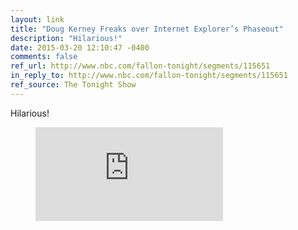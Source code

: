 ```yaml
---
layout: link
title: "Doug Kerney Freaks over Internet Explorer’s Phaseout"
description: "Hilarious!"
date: 2015-03-20 12:10:47 -0400
comments: false
ref_url: http://www.nbc.com/fallon-tonight/segments/115651
in_reply_to: http://www.nbc.com/fallon-tonight/segments/115651
ref_source: The Tonight Show
---
```


Hilarious!

<figure id="fig-2015-03-20-01" class="figure figure--video"><div class="video-embed video-embed--vimeo video-embed--16x9"><iframe class="video-embed__video" frameborder="0" allowfullscreen="" src="https://player.theplatform.com/p/NnzsPC/widget/select/media/Rq9eJUYppzJM"></iframe></div></figure>